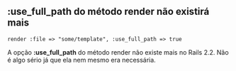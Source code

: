 ## :use\_full\_path do método render não existirá mais

	render :file => "some/template", :use_full_path => true

A opção **:use\_full\_path** do método render não existe mais no Rails 2.2. Não é algo sério já que ela nem mesmo era necessária.
